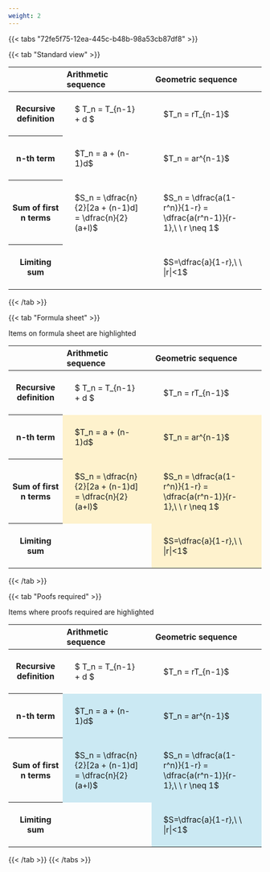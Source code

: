 ```yaml
---
weight: 2
---
```


{{< tabs "72fe5f75-12ea-445c-b48b-98a53cb87df8" >}}

{{< tab "Standard view" >}}

<style type="text/css">
#T_c1749 th.col_heading {
  text-align: left;
  font-size: 1em;
}
#T_c1749 td {
  text-align: left;
  font-size: 1em;
  padding: 1.5em;
}
</style>
<table id="T_c1749">
  <thead>
    <tr>
      <th class="blank level0" >&nbsp;</th>
      <th id="T_c1749_level0_col0" class="col_heading level0 col0" >Arithmetic sequence</th>
      <th id="T_c1749_level0_col1" class="col_heading level0 col1" >Geometric sequence</th>
    </tr>
  </thead>
  <tbody>
    <tr>
      <th id="T_c1749_level0_row0" class="row_heading level0 row0" >Recursive definition</th>
      <td id="T_c1749_row0_col0" class="data row0 col0" >$ T_n = T_{n-1} + d $</td>
      <td id="T_c1749_row0_col1" class="data row0 col1" >$T_n = rT_{n-1}$</td>
    </tr>
    <tr>
      <th id="T_c1749_level0_row1" class="row_heading level0 row1" >n-th term</th>
      <td id="T_c1749_row1_col0" class="data row1 col0" >$T_n = a + (n-1)d$</td>
      <td id="T_c1749_row1_col1" class="data row1 col1" >$T_n = ar^{n-1}$</td>
    </tr>
    <tr>
      <th id="T_c1749_level0_row2" class="row_heading level0 row2" >Sum of first n terms</th>
      <td id="T_c1749_row2_col0" class="data row2 col0" >$S_n = \dfrac{n}{2}[2a + (n-1)d] = \dfrac{n}{2}(a+l)$</td>
      <td id="T_c1749_row2_col1" class="data row2 col1" >$S_n = \dfrac{a(1-r^n)}{1-r} = \dfrac{a(r^n-1)}{r-1},\ \  r \neq 1$</td>
    </tr>
    <tr>
      <th id="T_c1749_level0_row3" class="row_heading level0 row3" >Limiting sum</th>
      <td id="T_c1749_row3_col0" class="data row3 col0" ></td>
      <td id="T_c1749_row3_col1" class="data row3 col1" >$S=\dfrac{a}{1-r},\ \ |r|<1$</td>
    </tr>
  </tbody>
</table>
{{< /tab >}}

{{< tab "Formula sheet" >}}

Items on formula sheet are highlighted 
<br>
<style type="text/css">
#T_4e966 th.col_heading {
  text-align: left;
  font-size: 1em;
}
#T_4e966 td {
  text-align: left;
  font-size: 1em;
  padding: 1.5em;
}
#T_4e966_row0_col0, #T_4e966_row0_col1, #T_4e966_row3_col0 {
  background-color: rgba(0,0,0,0);
}
#T_4e966_row1_col0, #T_4e966_row1_col1, #T_4e966_row2_col0, #T_4e966_row2_col1, #T_4e966_row3_col1 {
  background-color: rgba(255,194,10, 0.2);
}
</style>
<table id="T_4e966">
  <thead>
    <tr>
      <th class="blank level0" >&nbsp;</th>
      <th id="T_4e966_level0_col0" class="col_heading level0 col0" >Arithmetic sequence</th>
      <th id="T_4e966_level0_col1" class="col_heading level0 col1" >Geometric sequence</th>
    </tr>
  </thead>
  <tbody>
    <tr>
      <th id="T_4e966_level0_row0" class="row_heading level0 row0" >Recursive definition</th>
      <td id="T_4e966_row0_col0" class="data row0 col0" >$ T_n = T_{n-1} + d $</td>
      <td id="T_4e966_row0_col1" class="data row0 col1" >$T_n = rT_{n-1}$</td>
    </tr>
    <tr>
      <th id="T_4e966_level0_row1" class="row_heading level0 row1" >n-th term</th>
      <td id="T_4e966_row1_col0" class="data row1 col0" >$T_n = a + (n-1)d$</td>
      <td id="T_4e966_row1_col1" class="data row1 col1" >$T_n = ar^{n-1}$</td>
    </tr>
    <tr>
      <th id="T_4e966_level0_row2" class="row_heading level0 row2" >Sum of first n terms</th>
      <td id="T_4e966_row2_col0" class="data row2 col0" >$S_n = \dfrac{n}{2}[2a + (n-1)d] = \dfrac{n}{2}(a+l)$</td>
      <td id="T_4e966_row2_col1" class="data row2 col1" >$S_n = \dfrac{a(1-r^n)}{1-r} = \dfrac{a(r^n-1)}{r-1},\ \  r \neq 1$</td>
    </tr>
    <tr>
      <th id="T_4e966_level0_row3" class="row_heading level0 row3" >Limiting sum</th>
      <td id="T_4e966_row3_col0" class="data row3 col0" ></td>
      <td id="T_4e966_row3_col1" class="data row3 col1" >$S=\dfrac{a}{1-r},\ \ |r|<1$</td>
    </tr>
  </tbody>
</table>
{{< /tab >}}

{{< tab "Poofs required" >}}

Items where proofs required are highlighted 
<br>
<style type="text/css">
#T_e578b th.col_heading {
  text-align: left;
  font-size: 1em;
}
#T_e578b td {
  text-align: left;
  font-size: 1em;
  padding: 1.5em;
}
#T_e578b_row0_col0, #T_e578b_row0_col1, #T_e578b_row3_col0 {
  background-color: rgba(0,0,0,0);
}
#T_e578b_row1_col0, #T_e578b_row1_col1, #T_e578b_row2_col0, #T_e578b_row2_col1, #T_e578b_row3_col1 {
  background-color: rgba(0,150,200, 0.2);
}
</style>
<table id="T_e578b">
  <thead>
    <tr>
      <th class="blank level0" >&nbsp;</th>
      <th id="T_e578b_level0_col0" class="col_heading level0 col0" >Arithmetic sequence</th>
      <th id="T_e578b_level0_col1" class="col_heading level0 col1" >Geometric sequence</th>
    </tr>
  </thead>
  <tbody>
    <tr>
      <th id="T_e578b_level0_row0" class="row_heading level0 row0" >Recursive definition</th>
      <td id="T_e578b_row0_col0" class="data row0 col0" >$ T_n = T_{n-1} + d $</td>
      <td id="T_e578b_row0_col1" class="data row0 col1" >$T_n = rT_{n-1}$</td>
    </tr>
    <tr>
      <th id="T_e578b_level0_row1" class="row_heading level0 row1" >n-th term</th>
      <td id="T_e578b_row1_col0" class="data row1 col0" >$T_n = a + (n-1)d$</td>
      <td id="T_e578b_row1_col1" class="data row1 col1" >$T_n = ar^{n-1}$</td>
    </tr>
    <tr>
      <th id="T_e578b_level0_row2" class="row_heading level0 row2" >Sum of first n terms</th>
      <td id="T_e578b_row2_col0" class="data row2 col0" >$S_n = \dfrac{n}{2}[2a + (n-1)d] = \dfrac{n}{2}(a+l)$</td>
      <td id="T_e578b_row2_col1" class="data row2 col1" >$S_n = \dfrac{a(1-r^n)}{1-r} = \dfrac{a(r^n-1)}{r-1},\ \  r \neq 1$</td>
    </tr>
    <tr>
      <th id="T_e578b_level0_row3" class="row_heading level0 row3" >Limiting sum</th>
      <td id="T_e578b_row3_col0" class="data row3 col0" ></td>
      <td id="T_e578b_row3_col1" class="data row3 col1" >$S=\dfrac{a}{1-r},\ \ |r|<1$</td>
    </tr>
  </tbody>
</table>
{{< /tab >}}
{{< /tabs >}}
